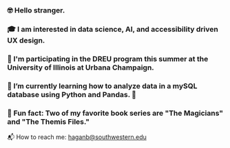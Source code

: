 ### :nerd_face: Hello stranger.
### :mortar_board: I am interested in data science, AI, and accessibility driven UX design.
### :brain: I'm participating in the DREU program this summer at the University of Illinois at Urbana Champaign.
### :snake: I’m currently learning how to analyze data in a mySQL database using Python and Pandas. :panda_face:
### :book: Fun fact: Two of my favorite book series are "The Magicians" and "The Themis Files."

:mailbox_with_mail: How to reach me: haganb@southwestern.edu

<!--
**besshagan/besshagan** is a ✨ _special_ ✨ repository because its `README.md` (this file) appears on your GitHub profile.

Here are some ideas to get you started:

- 🔭 I’m currently working on ...
- 🌱 I’m currently learning ...
- 👯 I’m looking to collaborate on ...
- 🤔 I’m looking for help with ...
- 💬 Ask me about ...
- 📫 How to reach me: ...
- 😄 Pronouns: ...
- ⚡ Fun fact: ...
-->
